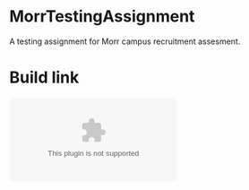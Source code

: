 # MorrTestingAssignment
A testing assignment for Morr campus recruitment assesment.
# Build link
![Link for app](https://github.com/devrats/MorrTestingAssignment/raw/master/app/src/main/res/app-debug.apk)
